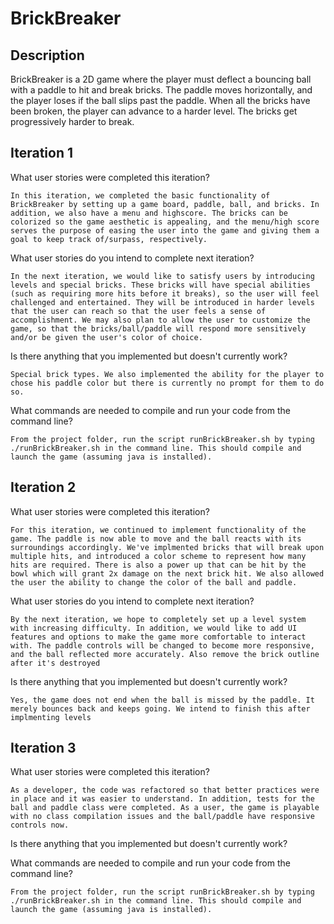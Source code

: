 # BrickBreaker #

## Description ##

BrickBreaker is a 2D game where the player must deflect a bouncing ball with a paddle to hit and break bricks. The paddle moves horizontally, and the player loses if the ball slips past the paddle. When all the bricks have been broken, the player can advance to a harder level. The bricks get progressively harder to break.

## Iteration 1 ##

What user stories were completed this iteration?

	In this iteration, we completed the basic functionality of BrickBreaker by setting up a game board, paddle, ball, and bricks. In addition, we also have a menu and highscore. The bricks can be colorized so the game aesthetic is appealing, and the menu/high score serves the purpose of easing the user into the game and giving them a goal to keep track of/surpass, respectively.

What user stories do you intend to complete next iteration?

	In the next iteration, we would like to satisfy users by introducing levels and special bricks. These bricks will have special abilities (such as requiring more hits before it breaks), so the user will feel challenged and entertained. They will be introduced in harder levels that the user can reach so that the user feels a sense of accomplishment. We may also plan to allow the user to customize the game, so that the bricks/ball/paddle will respond more sensitively and/or be given the user's color of choice.

Is there anything that you implemented but doesn't currently work?

	Special brick types. We also implemented the ability for the player to chose his paddle color but there is currently no prompt for them to do so.

What commands are needed to compile and run your code from the command line?

	From the project folder, run the script runBrickBreaker.sh by typing ./runBrickBreaker.sh in the command line. This should compile and launch the game (assuming java is installed).

## Iteration 2 ##

What user stories were completed this iteration?

	For this iteration, we continued to implement functionality of the game. The paddle is now able to move and the ball reacts with its surroundings accordingly. We've implmented bricks that will break upon multiple hits, and introduced a color scheme to represent how many hits are required. There is also a power up that can be hit by the bowl which will grant 2x damage on the next brick hit. We also allowed the user the ability to change the color of the ball and paddle.

What user stories do you intend to complete next iteration?

	By the next iteration, we hope to completely set up a level system with increasing difficulty. In addition, we would like to add UI features and options to make the game more comfortable to interact with. The paddle controls will be changed to become more responsive, and the ball reflected more accurately. Also remove the brick outline after it's destroyed
	
Is there anything that you implemented but doesn't currently work?

	Yes, the game does not end when the ball is missed by the paddle. It merely bounces back and keeps going. We intend to finish this after implmenting levels

## Iteration 3 ##

What user stories were completed this iteration?

	As a developer, the code was refactored so that better practices were in place and it was easier to understand. In addition, tests for the ball and paddle class were completed. As a user, the game is playable with no class compilation issues and the ball/paddle have responsive controls now.

Is there anything that you implemented but doesn't currently work?

What commands are needed to compile and run your code from the command line?

	From the project folder, run the script runBrickBreaker.sh by typing ./runBrickBreaker.sh in the command line. This should compile and launch the game (assuming java is installed).
